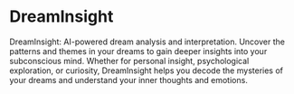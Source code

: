 # DreamInsight
 DreamInsight: AI-powered dream analysis and interpretation. Uncover the patterns and themes in your dreams to gain deeper insights into your subconscious mind. Whether for personal insight, psychological exploration, or curiosity, DreamInsight helps you decode the mysteries of your dreams and understand your inner thoughts and emotions.
